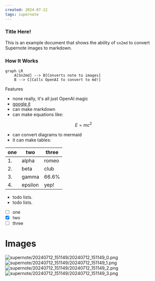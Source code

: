 ```yaml
---
created: 2024-07-12
tags: supernote
---
```



### Title Here!

This is an example document that shows the ability of `sn2md` to convert Supernote images to markdown.

### How It Works

```mermaid
graph LR
    A[Sn2md] --> B[Converts note to images]
    B --> C[Calls OpenAI to convert to md!]
```
Features

- none really, it's all just OpenAI magic
- [google it](https://google)
- can make markdown
- can make equations like:

$$
E = mc^2
$$

- can convert diagrams to mermaid
- it can make tables:

| one | two    | three  |
|-----|--------|--------|
| 1.  | alpha  | romeo  |
| 2.  | beta   | club   |
| 3.  | gamma  | 66.6%  |
| 4.  | epsilon| yep!   |

- todo lists.
- todo lists.

- [ ] one
- [x] two
- [ ] three

# Images

![supernote/20240712_151149/20240712_151149_0.png](supernote/20240712_151149/20240712_151149_0.png#outline)
![supernote/20240712_151149/20240712_151149_1.png](supernote/20240712_151149/20240712_151149_1.png#outline)
![supernote/20240712_151149/20240712_151149_2.png](supernote/20240712_151149/20240712_151149_2.png#outline)
![supernote/20240712_151149/20240712_151149_3.png](supernote/20240712_151149/20240712_151149_3.png#outline)
